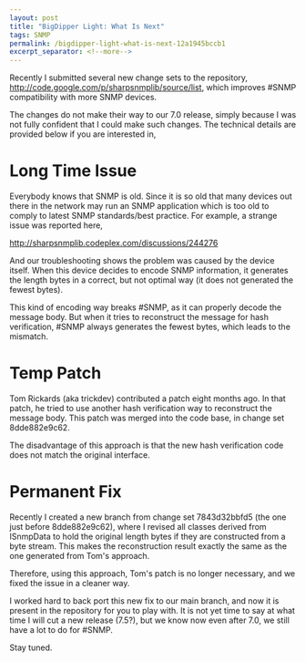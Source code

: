 ```yaml
---
layout: post
title: "BigDipper Light: What Is Next"
tags: SNMP
permalink: /bigdipper-light-what-is-next-12a1945bccb1
excerpt_separator: <!--more-->
---
```

Recently I submitted several new change sets to the repository, http://code.google.com/p/sharpsnmplib/source/list, which improves #SNMP compatibility with more SNMP devices.

The changes do not make their way to our 7.0 release, simply because I was not fully confident that I could make such changes. The technical details are provided below if you are interested in,
<!--more-->

# Long Time Issue

Everybody knows that SNMP is old. Since it is so old that many devices out there in the network may run an SNMP application which is too old to comply to latest SNMP standards/best practice. For example, a strange issue was reported here,

http://sharpsnmplib.codeplex.com/discussions/244276

And our troubleshooting shows the problem was caused by the device itself. When this device decides to encode SNMP information, it generates the length bytes in a correct, but not optimal way (it does not generated the fewest bytes).

This kind of encoding way breaks #SNMP, as it can properly decode the message body. But when it tries to reconstruct the message for hash verification, #SNMP always generates the fewest bytes, which leads to the mismatch.

# Temp Patch

Tom Rickards (aka trickdev) contributed a patch eight months ago. In that patch, he tried to use another hash verification way to reconstruct the message body. This patch was merged into the code base, in change set 8dde882e9c62.

The disadvantage of this approach is that the new hash verification code does not match the original interface.

# Permanent Fix

Recently I created a new branch from change set 7843d32bbfd5 (the one just before 8dde882e9c62), where I revised all classes derived from ISnmpData to hold the original length bytes if they are constructed from a byte stream. This makes the reconstruction result exactly the same as the one generated from Tom's approach.

Therefore, using this approach, Tom's patch is no longer necessary, and we fixed the issue in a cleaner way.

I worked hard to back port this new fix to our main branch, and now it is present in the repository for you to play with. It is not yet time to say at what time I will cut a new release (7.5?), but we know now even after 7.0, we still have a lot to do for #SNMP.

Stay tuned.
